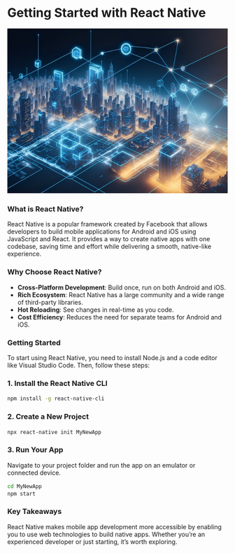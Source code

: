 # Getting Started with React Native

![A picture of internet](/images/internet.jpg)

### What is React Native?

React Native is a popular framework created by Facebook that allows developers to build mobile applications for Android and iOS using JavaScript and React. It provides a way to create native apps with one codebase, saving time and effort while delivering a smooth, native-like experience.

### Why Choose React Native?

- **Cross-Platform Development**: Build once, run on both Android and iOS.
- **Rich Ecosystem**: React Native has a large community and a wide range of third-party libraries.
- **Hot Reloading**: See changes in real-time as you code.
- **Cost Efficiency**: Reduces the need for separate teams for Android and iOS.

### Getting Started

To start using React Native, you need to install Node.js and a code editor like Visual Studio Code. Then, follow these steps:

### 1. Install the React Native CLI

```bash
npm install -g react-native-cli
```

### 2. Create a New Project

```bash
npx react-native init MyNewApp
```

### 3. Run Your App

Navigate to your project folder and run the app on an emulator or connected device.

```bash
cd MyNewApp
npm start
```

### Key Takeaways

React Native makes mobile app development more accessible by enabling you to use web technologies to build native apps. Whether you’re an experienced developer or just starting, it’s worth exploring.
